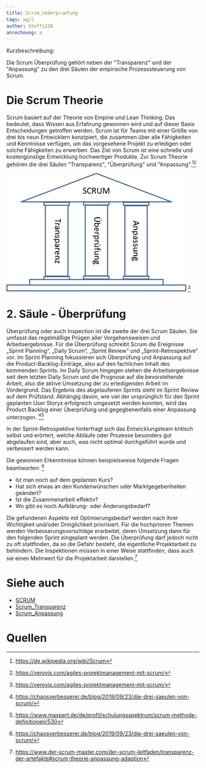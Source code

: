 ```yaml
---
title: Scrum_Ueberpruefung
tags: agil
author: Steffi226
anrechnung: a
---
```


Kurzbeschreibung: 

Die Scrum Überprüfung gehört neben der "Transparenz" und der "Anpassung" zu den drei Säulen der empirische Prozesssteuerung von Scrum.



# Die Scrum Theorie
Scrum basiert auf der Theorie von Empirie und Lean Thinking. Das bedeutet, dass Wissen aus Erfahrung gewonnen wird und auf dieser Basis Entscheidungen getroffen werden.
Scrum ist für Teams mit einer Größe von drei bis neun Entwicklern konzipiert, die zusammen über alle Fähigkeiten und Kenntnisse verfügen, um das vorgesehene Projekt zu erledigen oder solche Fähigkeiten zu erwerben. 
Das Ziel von Scrum ist eine schnelle und kostengünstige Entwicklung hochwertiger Produkte.
Zur Scrum Theorie gehören die drei Säulen "Transparenz", "Überprüfung" und "Anpassung".[^1][^2]

![image](/kb/Scrum_Ueberpruefung/Scrum_Ueberpruefung.png) [^3]


# 2. Säule - Überprüfung 
Überprüfung oder auch Inspection ist die zweite der drei Scrum Säulen. Sie umfasst das regelmäßige Prügen aller Vorgehensweisen und Arbeitsergebnisse. Für die Überprüfung  schreibt Scrum die Ereignisse „Sprint Planning“, „Daily Scrum“, „Sprint Review“ und „Sprint-Retrospektive“ vor. 
Im Sprint Planning fokussieren sich Überprüfung und Anpassung auf die Product-Backlog-Einträge, also auf den fachlichen Inhalt des kommenden Sprints. Im Daily Scrum hingegen stehen die Arbeitsergebnisse seit dem letzten Daily Scrum und die Prognose auf die bevorstehende Arbeit, also die aktive Umsetzung der zu erledigenden Arbeit im Vordergrund.
Das Ergebnis des abgelaufenen Sprints steht im Sprint Review auf dem Prüfstand. Abhängig davon, wie viel der ursprünglich für den Sprint geplanten User Storys erfolgreich umgesetzt werden konnten, wird das Product Backlog einer Überprüfung und gegegbenenfalls einer Anpassung unterzogen. [^4][^5]

In der Sprint-Retrospektive hinterfragt sich das Entwicklungsteam kritisch selbst und erörtert, welche Abläufe oder Prozesse besonders gut abgelaufen sind, aber auch, was nicht optimal durchgeführt wurde und verbessert werden kann. 

Die gewonnen Erkenntnisse können beispielsweise folgende Fragen beantworten: [^4]

* Ist man noch auf dem geplanten Kurs? 
* Hat sich etwas an den Kundenwünschen oder Marktgegebenheiten geändert?
* Ist die Zusammenarbeit effektiv?
* Wo gibt es noch Aufklärung- oder Änderungsbedarf?

Die gefundenen Aspekte mit Optimierungsbedarf werden nach ihrer Wichtigkeit und/oder Dringlichkeit priorisiert. Für die hochprioren Themen werden Verbesserungsvorschläge erarbeitet, deren Umsetzung dann für den folgenden Sprint eingeplant werden.
Die Überprüfung darf jedoch nicht zu oft stattfinden, da so die Gefahr besteht, die eigentliche Projektarbeit zu behindern. 
Die Inspektionen müssen in einer Weise stattfinden, dass auch sie einen Mehrwert für die Projektarbeit darstellen.[^6]





# Siehe auch

* [SCRUM](SCRUM.md)
* [Scrum_Transparenz](Scrum_Transparenz.md)
* [Scrum_Anpassung](Scrum_Anpassung.md)

# Quellen

[^1]: https://de.wikipedia.org/wiki/Scrum
[^2]: https://verovis.com/agiles-projektmanagement-mit-scrum/
[^3]: https://verovis.com/agiles-projektmanagement-mit-scrum/
[^4]: https://chaosverbesserer.de/blog/2019/09/23/die-drei-saeulen-von-scrum/
[^5]: https://www.maxpert.de/de/profil/schulungsspektrum/scrum-methode-definitionen/530
[^6]: https://www.der-scrum-master.com/der-scrum-leitfaden/transparenz-der-artefakte#scrum-theorie-anpassung-adaption





